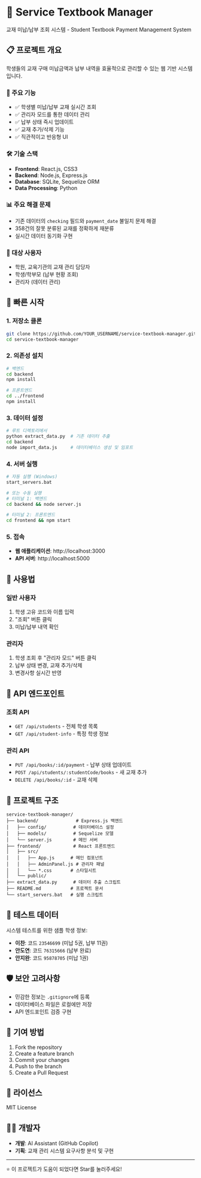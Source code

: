 # 🏫 Service Textbook Manager

교재 미납/납부 조회 시스템 - Student Textbook Payment Management System

## 📋 프로젝트 개요

학생들의 교재 구매 미납금액과 납부 내역을 효율적으로 관리할 수 있는 웹 기반 시스템입니다.

### 🚀 주요 기능
- ✅ 학생별 미납/납부 교재 실시간 조회
- ✅ 관리자 모드를 통한 데이터 관리
- ✅ 납부 상태 즉시 업데이트
- ✅ 교재 추가/삭제 기능
- ✅ 직관적이고 반응형 UI

### 🛠 기술 스택
- **Frontend**: React.js, CSS3
- **Backend**: Node.js, Express.js
- **Database**: SQLite, Sequelize ORM
- **Data Processing**: Python

### 📊 주요 해결 문제
- 기존 데이터의 `checking` 필드와 `payment_date` 불일치 문제 해결
- 358건의 잘못 분류된 교재를 정확하게 재분류
- 실시간 데이터 동기화 구현

### 🎯 대상 사용자
- 학원, 교육기관의 교재 관리 담당자
- 학생/학부모 (납부 현황 조회)
- 관리자 (데이터 관리)

## 🚀 빠른 시작

### 1. 저장소 클론
```bash
git clone https://github.com/YOUR_USERNAME/service-textbook-manager.git
cd service-textbook-manager
```

### 2. 의존성 설치
```bash
# 백엔드
cd backend
npm install

# 프론트엔드
cd ../frontend
npm install
```

### 3. 데이터 설정
```bash
# 루트 디렉토리에서
python extract_data.py  # 기존 데이터 추출
cd backend
node import_data.js     # 데이터베이스 생성 및 임포트
```

### 4. 서버 실행
```bash
# 자동 실행 (Windows)
start_servers.bat

# 또는 수동 실행
# 터미널 1: 백엔드
cd backend && node server.js

# 터미널 2: 프론트엔드  
cd frontend && npm start
```

### 5. 접속
- **웹 애플리케이션**: http://localhost:3000
- **API 서버**: http://localhost:5000

## 📱 사용법

### 일반 사용자
1. 학생 고유 코드와 이름 입력
2. "조회" 버튼 클릭
3. 미납/납부 내역 확인

### 관리자
1. 학생 조회 후 "관리자 모드" 버튼 클릭
2. 납부 상태 변경, 교재 추가/삭제
3. 변경사항 실시간 반영

## 🔧 API 엔드포인트

### 조회 API
- `GET /api/students` - 전체 학생 목록
- `GET /api/student-info` - 특정 학생 정보

### 관리 API
- `PUT /api/books/:id/payment` - 납부 상태 업데이트
- `POST /api/students/:studentCode/books` - 새 교재 추가
- `DELETE /api/books/:id` - 교재 삭제

## 📁 프로젝트 구조

```
service-textbook-manager/
├── backend/              # Express.js 백엔드
│   ├── config/          # 데이터베이스 설정
│   ├── models/          # Sequelize 모델
│   └── server.js        # 메인 서버
├── frontend/            # React 프론트엔드
│   ├── src/
│   │   ├── App.js      # 메인 컴포넌트
│   │   ├── AdminPanel.js # 관리자 패널
│   │   └── *.css       # 스타일시트
│   └── public/
├── extract_data.py      # 데이터 추출 스크립트
├── README.md           # 프로젝트 문서
└── start_servers.bat   # 실행 스크립트
```

## 🧪 테스트 데이터

시스템 테스트를 위한 샘플 학생 정보:
- **이찬**: 코드 `23546699` (미납 5권, 납부 11권)
- **안도연**: 코드 `76315666` (납부 완료)
- **안지완**: 코드 `95878705` (미납 1권)

## 🛡 보안 고려사항

- 민감한 정보는 `.gitignore`에 등록
- 데이터베이스 파일은 로컬에만 저장
- API 엔드포인트 검증 구현

## 🤝 기여 방법

1. Fork the repository
2. Create a feature branch
3. Commit your changes
4. Push to the branch
5. Create a Pull Request

## 📜 라이선스

MIT License

## 👨‍💻 개발자

- **개발**: AI Assistant (GitHub Copilot)
- **기획**: 교재 관리 시스템 요구사항 분석 및 구현

---

⭐ 이 프로젝트가 도움이 되었다면 Star를 눌러주세요!
